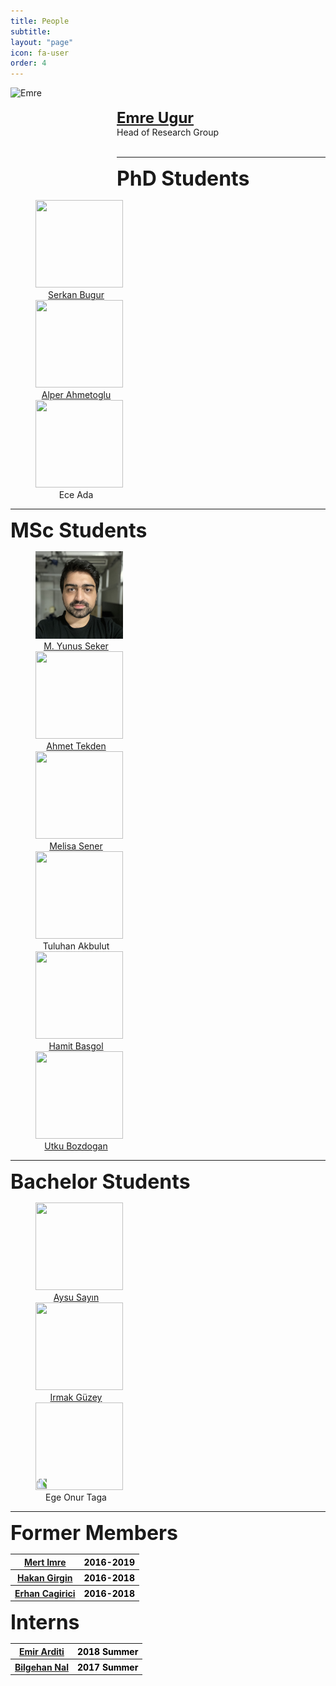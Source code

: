 ```yaml
---
title: People
subtitle:
layout: "page"
icon: fa-user
order: 4
---
```


<style>
.column {
  float: left;
  width: 15%;
  padding-left: 40px;
}

/* Clear floats after image containers */
.row::after {
  content: "";
  clear: both;
  display: table;
}

@media screen and (max-width: 1200px) {
  .column {
    width: 100%;
  }
}

</style>

<p>
<img src="assets/images/emre.jpg" alt="Emre" title="Emre Ugur" height="180" width="150" align="left" style="padding-right: 20px; padding left: 20px;">  
<br><br>
<strong><font size="5"><a href="https://www.cmpe.boun.edu.tr/~emre/index.html">Emre Ugur</a></font></strong>
<br>
Head of Research Group
<br><br>
<hr>

<strong><font size="6">PhD Students</font></strong>
<br>

<div class="row">
  <div class="column">
    <a href="https://serkanbugur.github.io/">
  <img src='assets/images/serkan.png' style='width: 140px;  height: 140px;'>
  <div style='width: 130px; text-align: center;'>Serkan Bugur</div>
</a>
  </div>
  <div class="column">
    <a href="https://alper111.github.io/">
  <img src='assets/images/alper.jpeg' style='width: 140px; height: 140px;'>
  <div style='width: 130px; text-align: center;'>Alper Ahmetoglu</div>
</a>
  </div>
  <div class="column">

  <img src='assets/images/ece.jpeg' style='width: 140px; height: 140px;'>
  <div style='width: 130px; text-align: center;'>Ece Ada</div>

  </div>
</div>

<hr>

<strong><font size="6">MSc Students</font></strong>
<br>


<div class="row">
  <div class="column">
    <a href="https://myunusseker.github.io">
  <img src='assets/images/yunus.jpg' style='width: 140px;  height: 140px;'>
  <div style='width: 130px; text-align: center;'>M. Yunus Seker</div>
</a>
  </div>
  <div class="column">
    <a href="https://github.com/Fzaero">
  <img src='assets/images/ahmet.png' style='width: 140px; height: 140px;'>
  <div style='width: 130px; text-align: center;'>Ahmet Tekden</div>
</a>
  </div>
  <div class="column">
    <a href='https://melsener.github.io'>
  <img src='assets/images/melisa_sener.jpg' style='width: 140px; height: 140px;'>
  <div style='width: 130px; text-align: center;'>Melisa Sener</div>
</a>
  </div>
  <div class="column">

  <img src='assets/images/tuluhan.png' style='width: 140px; height: 140px;'>
  <div style='width: 130px; text-align: center;'>Tuluhan Akbulut</div>

  </div>
  <div class="column">
    <a href='https://github.com/Hbasgol'>
  <img src='assets/images/hamit.png' style='width: 140px; height: 140px;'>
  <div style='width: 130px; text-align: center;'>Hamit Basgol</div>
</a>
  </div>
  <div class="column">
    <a href='https://github.com/UtkuBozdogan'>
  <img src='assets/images/utku.jpeg' style='width: 140px; height: 140px;'>
  <div style='width: 130px; text-align: center;'>Utku Bozdogan</div>
</a>
  </div>
</div>

<hr>

<strong><font size="6">Bachelor Students</font></strong>
<br>

<div class="row">
  <div class="column">
    <a href="https://github.com/aysusayin">
  <img src='assets/images/aysu.jpg' style='width: 140px;  height: 140px;'>
  <div style='width: 130px; text-align: center;'>Aysu Sayın</div>
</a>
  </div>
  <div class="column">
    <a href="https://github.com/irmakguzey">
  <img src='assets/images/irmak.jpg' style='width: 140px; height: 140px;'>
  <div style='width: 130px; text-align: center;'>Irmak Güzey</div>
</a>
  </div>
  <div class="column">

  <img src='assets/images/ege.jpg' style='width: 140px; height: 140px;  transform: rotate(270deg);'>
  <div style='width: 130px; text-align: center;'>Ege Onur Taga</div>

  </div>
</div>

<hr>

<strong><font size="6">Former Members</font></strong>
<br>
<div class="table sectionedit2" ><table class="inline">
	<tbody>
    <tr class="row0">
		<th class="col0 leftalign" style='background:none'> <a href="https://mertimre.github.io/" class="urlextern" title="https://mertimre.github.io/" rel="nofollow">Mert Imre</a> </th><th class="col1 centeralign" style='background:none; color:black;'>  2016-2019    </th>
	</tr>
    <tr class="row0">
		<th class="col0 leftalign" style='background:none'> <a href="http://www.idiap.ch/~hgirgin/" class="urlextern" title="http://www.idiap.ch/~hgirgin/" rel="nofollow">Hakan Girgin</a> </th><th class="col1 centeralign" style='background:none; color:black;'>  2016-2018    </th>
	</tr>
    <tr class="row0">
		<th class="col0 leftalign" style='background:none'> <a href="https://github.com/cagirici" class="urlextern" title="https://github.com/cagirici" rel="nofollow">Erhan Cagirici</a> </th><th class="col1 centeralign" style='background:none; color:black;'>  2016-2018    </th>
	</tr>
</tbody></table></div>


<strong><font size="6">Interns</font></strong>
<br>
<div class="table sectionedit2" ><table class="inline">
	<tbody>
    <tr class="row0">
		<th class="col0 leftalign" style='background:none'> <a href="https://scholar.google.com.tr/citations?user=oZkaOigAAAAJ&hl=en" class="urlextern" title="https://scholar.google.com.tr/citations?user=oZkaOigAAAAJ&hl=en" rel="nofollow">Emir Arditi</a> </th><th class="col1 centeralign" style='background:none; color:black;'>  2018 Summer    </th>
	</tr>
    <tr class="row0">
		<th class="col0 leftalign" style='background:none'> <a href="https://github.com/bilgehannal" class="urlextern" title="https://github.com/bilgehannal" rel="nofollow">Bilgehan Nal</a> </th><th class="col1 centeralign" style='background:none; color:black;'>  2017 Summer    </th>
	</tr>
</tbody></table></div>
